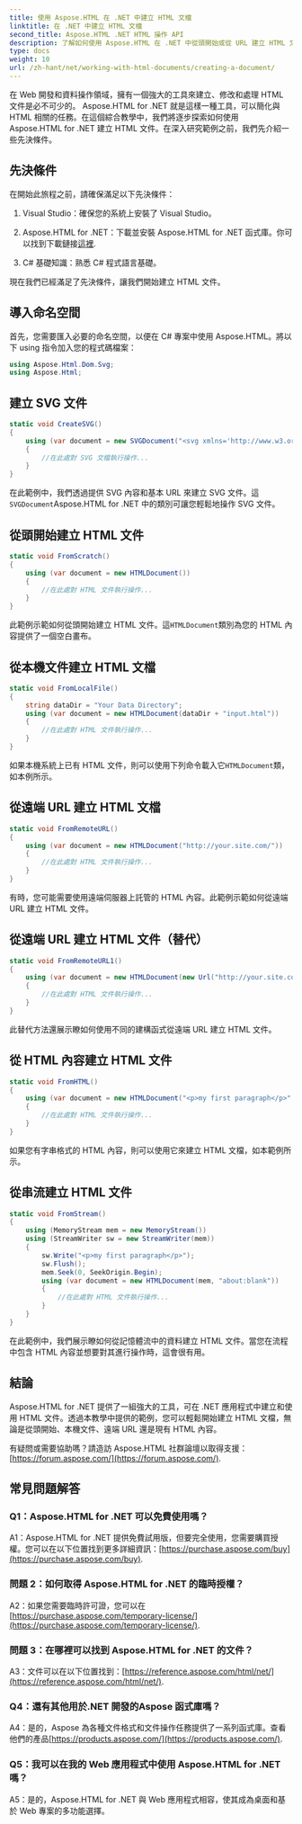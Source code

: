 ```yaml
---
title: 使用 Aspose.HTML 在 .NET 中建立 HTML 文檔
linktitle: 在 .NET 中建立 HTML 文檔
second_title: Aspose.HTML .NET HTML 操作 API
description: 了解如何使用 Aspose.HTML 在 .NET 中從頭開始或從 URL 建立 HTML 文件。面向 Web 開發人員的綜合教程。
type: docs
weight: 10
url: /zh-hant/net/working-with-html-documents/creating-a-document/
---
```


在 Web 開發和資料操作領域，擁有一個強大的工具來建立、修改和處理 HTML 文件是必不可少的。 Aspose.HTML for .NET 就是這樣一種工具，可以簡化與 HTML 相關的任務。在這個綜合教學中，我們將逐步探索如何使用 Aspose.HTML for .NET 建立 HTML 文件。在深入研究範例之前，我們先介紹一些先決條件。

## 先決條件

在開始此旅程之前，請確保滿足以下先決條件：

1. Visual Studio：確保您的系統上安裝了 Visual Studio。

2. Aspose.HTML for .NET：下載並安裝 Aspose.HTML for .NET 函式庫。你可以找到下載鏈接[這裡](https://releases.aspose.com/html/net/).

3. C# 基礎知識：熟悉 C# 程式語言基礎。

現在我們已經滿足了先決條件，讓我們開始建立 HTML 文件。

## 導入命名空間

首先，您需要匯入必要的命名空間，以便在 C# 專案中使用 Aspose.HTML。將以下 using 指令加入您的程式碼檔案：

```csharp
using Aspose.Html.Dom.Svg;
using Aspose.Html;
```

## 建立 SVG 文件

```csharp
static void CreateSVG()
{
    using (var document = new SVGDocument("<svg xmlns='http://www.w3.org/2000/svg'><circle cx='50' cy='50' r='40'/></svg>", "about:blank"))
    {
        //在此處對 SVG 文檔執行操作...
    }
}
```

在此範例中，我們透過提供 SVG 內容和基本 URL 來建立 SVG 文件。這`SVGDocument`Aspose.HTML for .NET 中的類別可讓您輕鬆地操作 SVG 文件。

## 從頭開始建立 HTML 文件

```csharp
static void FromScratch()
{
    using (var document = new HTMLDocument())
    {
        //在此處對 HTML 文件執行操作...
    }
}
```

此範例示範如何從頭開始建立 HTML 文件。這`HTMLDocument`類別為您的 HTML 內容提供了一個空白畫布。

## 從本機文件建立 HTML 文檔

```csharp
static void FromLocalFile()
{
    string dataDir = "Your Data Directory";
    using (var document = new HTMLDocument(dataDir + "input.html"))
    {
        //在此處對 HTML 文件執行操作...
    }
}
```

如果本機系統上已有 HTML 文件，則可以使用下列命令載入它`HTMLDocument`類，如本例所示。

## 從遠端 URL 建立 HTML 文檔

```csharp
static void FromRemoteURL()
{
    using (var document = new HTMLDocument("http://your.site.com/"))
    {
        //在此處對 HTML 文件執行操作...
    }
}
```

有時，您可能需要使用遠端伺服器上託管的 HTML 內容。此範例示範如何從遠端 URL 建立 HTML 文件。

## 從遠端 URL 建立 HTML 文件（替代）

```csharp
static void FromRemoteURL1()
{
    using (var document = new HTMLDocument(new Url("http://your.site.com/")))
    {
        //在此處對 HTML 文件執行操作...
    }
}
```

此替代方法還展示瞭如何使用不同的建構函式從遠端 URL 建立 HTML 文件。

## 從 HTML 內容建立 HTML 文件

```csharp
static void FromHTML()
{
    using (var document = new HTMLDocument("<p>my first paragraph</p>", "."))
    {
        //在此處對 HTML 文件執行操作...
    }
}
```

如果您有字串格式的 HTML 內容，則可以使用它來建立 HTML 文檔，如本範例所示。

## 從串流建立 HTML 文件

```csharp
static void FromStream()
{
    using (MemoryStream mem = new MemoryStream())
    using (StreamWriter sw = new StreamWriter(mem))
    {
        sw.Write("<p>my first paragraph</p>");
        sw.Flush();
        mem.Seek(0, SeekOrigin.Begin);
        using (var document = new HTMLDocument(mem, "about:blank"))
        {
            //在此處對 HTML 文件執行操作...
        }
    }
}
```

在此範例中，我們展示瞭如何從記憶體流中的資料建立 HTML 文件。當您在流程中包含 HTML 內容並想要對其進行操作時，這會很有用。

## 結論

Aspose.HTML for .NET 提供了一組強大的工具，可在 .NET 應用程式中建立和使用 HTML 文件。透過本教學中提供的範例，您可以輕鬆開始建立 HTML 文檔，無論是從頭開始、本機文件、遠端 URL 還是現有 HTML 內容。

有疑問或需要協助嗎？請造訪 Aspose.HTML 社群論壇以取得支援：[https://forum.aspose.com/](https://forum.aspose.com/).

## 常見問題解答

### Q1：Aspose.HTML for .NET 可以免費使用嗎？
 A1：Aspose.HTML for .NET 提供免費試用版，但要完全使用，您需要購買授權。您可以在以下位置找到更多詳細資訊：[https://purchase.aspose.com/buy](https://purchase.aspose.com/buy).

### 問題 2：如何取得 Aspose.HTML for .NET 的臨時授權？
 A2：如果您需要臨時許可證，您可以在[https://purchase.aspose.com/temporary-license/](https://purchase.aspose.com/temporary-license/).

### 問題 3：在哪裡可以找到 Aspose.HTML for .NET 的文件？
A3：文件可以在以下位置找到：[https://reference.aspose.com/html/net/](https://reference.aspose.com/html/net/).

### Q4：還有其他用於.NET 開發的Aspose 函式庫嗎？
 A4：是的，Aspose 為各種文件格式和文件操作任務提供了一系列函式庫。查看他們的產品[https://products.aspose.com/](https://products.aspose.com/).

### Q5：我可以在我的 Web 應用程式中使用 Aspose.HTML for .NET 嗎？
A5：是的，Aspose.HTML for .NET 與 Web 應用程式相容，使其成為桌面和基於 Web 專案的多功能選擇。
